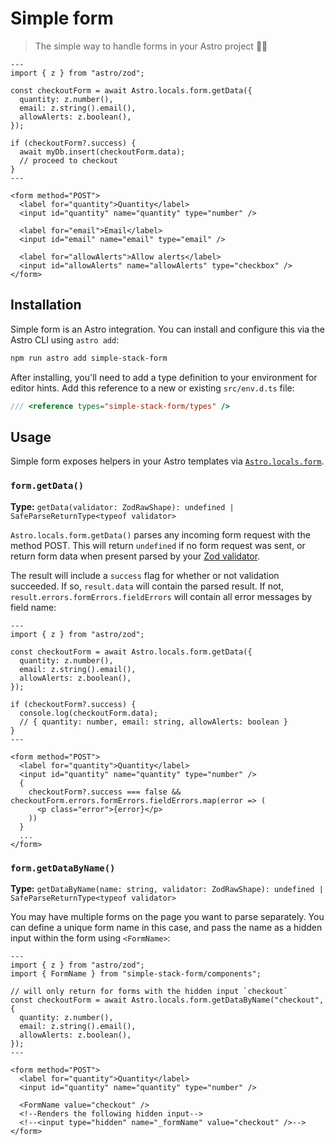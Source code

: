 # Simple form

> The simple way to handle forms in your Astro project 🧘‍♂️


```astro
---
import { z } from "astro/zod";

const checkoutForm = await Astro.locals.form.getData({
  quantity: z.number(),
  email: z.string().email(),
  allowAlerts: z.boolean(),
});

if (checkoutForm?.success) {
  await myDb.insert(checkoutForm.data);
  // proceed to checkout
}
---

<form method="POST">
  <label for="quantity">Quantity</label>
  <input id="quantity" name="quantity" type="number" />

  <label for="email">Email</label>
  <input id="email" name="email" type="email" />

  <label for="allowAlerts">Allow alerts</label>
  <input id="allowAlerts" name="allowAlerts" type="checkbox" />
</form>
```

## Installation

Simple form is an Astro integration. You can install and configure this via the Astro CLI using `astro add`:

```bash
npm run astro add simple-stack-form
```

After installing, you'll need to add a type definition to your environment for editor hints. Add this reference to a new or existing `src/env.d.ts` file:

```ts
/// <reference types="simple-stack-form/types" />
```

## Usage

Simple form exposes helpers in your Astro templates via [`Astro.locals.form`](https://docs.astro.build/en/reference/api-reference/#astrolocals).

### `form.getData()`

**Type:** `getData(validator: ZodRawShape): undefined | SafeParseReturnType<typeof validator>`

`Astro.locals.form.getData()` parses any incoming form request with the method POST. This will return `undefined` if no form request was sent, or return form data when present parsed by your [Zod validator](https://github.com/colinhacks/zod#safeparse).

The result will include a `success` flag for whether or not validation succeeded. If so, `result.data` will contain the parsed result. If not, `result.errors.formErrors.fieldErrors` will contain all error messages by field name:

```astro
---
import { z } from "astro/zod";

const checkoutForm = await Astro.locals.form.getData({
  quantity: z.number(),
  email: z.string().email(),
  allowAlerts: z.boolean(),
});

if (checkoutForm?.success) {
  console.log(checkoutForm.data);
  // { quantity: number, email: string, allowAlerts: boolean }
}
---

<form method="POST">
  <label for="quantity">Quantity</label>
  <input id="quantity" name="quantity" type="number" />
  {
    checkoutForm?.success === false && checkoutForm.errors.formErrors.fieldErrors.map(error => (
      <p class="error">{error}</p>
    ))
  }
  ...
</form>
```

### `form.getDataByName()`

**Type:** `getDataByName(name: string, validator: ZodRawShape): undefined | SafeParseReturnType<typeof validator>`

You may have multiple forms on the page you want to parse separately. You can define a unique form name in this case, and pass the name as a hidden input within the form using `<FormName>`:

```astro
---
import { z } from "astro/zod";
import { FormName } from "simple-stack-form/components";

// will only return for forms with the hidden input `checkout`
const checkoutForm = await Astro.locals.form.getDataByName("checkout", {
  quantity: z.number(),
  email: z.string().email(),
  allowAlerts: z.boolean(),
});
---

<form method="POST">
  <label for="quantity">Quantity</label>
  <input id="quantity" name="quantity" type="number" />

  <FormName value="checkout" />
  <!--Renders the following hidden input-->
  <!--<input type="hidden" name="_formName" value="checkout" />-->
</form>
```
